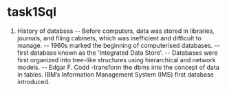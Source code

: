 # task1Sql

1. History of databses
-- Before computers, data was stored in libraries, journals, and filing cabinets, which was inefficient and difficult to manage.
-- 1960s marked the beginning of computerised databases.
-- first database known as the 'Integrated Data Store'.
-- Databases were first organized into tree-like structures using hierarchical and network models.
-- Edgar F. Codd  -transform the dbms into the concept of data in tables.
IBM’s Information Management System (IMS) first database introduced.
